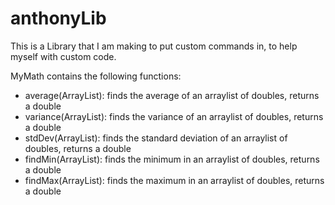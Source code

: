 # anthonyLib
This is a Library that I am making to put custom commands in, to help myself with custom code.

MyMath contains the following functions:<br />
<ul>
<li>average(ArrayList): finds the average of an arraylist of doubles, returns a double </li>
<li>variance(ArrayList): finds the variance of an arraylist of doubles, returns a double</li>
<li>stdDev(ArrayList): finds the standard deviation of an arraylist of doubles, returns a double </li>
<li>findMin(ArrayList): finds the minimum in an arraylist of doubles, returns a double </li>
<li>findMax(ArrayList): finds the maximum in an arraylist of doubles, returns a double </li>
</ul>

